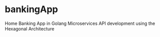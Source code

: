 # bankingApp
Home Banking App in Golang
Microservices API development using the Hexagonal Architecture
